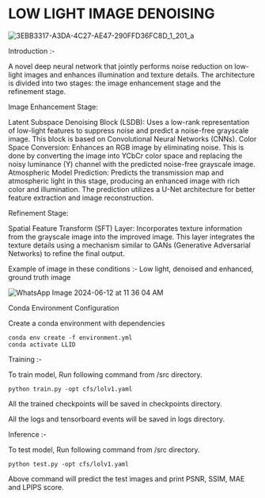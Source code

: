 # LOW LIGHT IMAGE DENOISING 

![3EBB3317-A3DA-4C27-AE47-290FFD36FC8D_1_201_a](https://github.com/urva9/LLID/assets/159683192/79e096b5-e444-41e2-bb51-5427a3d7c2e8)


Introduction :-

A novel deep neural network that jointly performs noise reduction on low-light images and enhances illumination and texture details. The architecture is divided into two stages: the image enhancement stage and the refinement stage.

Image Enhancement Stage:

Latent Subspace Denoising Block (LSDB): Uses a low-rank representation of low-light features to suppress noise and predict a noise-free grayscale image. This block is based on Convolutional Neural Networks (CNNs).
Color Space Conversion: Enhances an RGB image by eliminating noise. This is done by converting the image into YCbCr color space and replacing the noisy luminance (Y) channel with the predicted noise-free grayscale image.
Atmospheric Model Prediction: Predicts the transmission map and atmospheric light in this stage, producing an enhanced image with rich color and illumination. The prediction utilizes a U-Net architecture for better feature extraction and image reconstruction.

Refinement Stage:

Spatial Feature Transform (SFT) Layer: Incorporates texture information from the grayscale image into the improved image. This layer integrates the texture details using a mechanism similar to GANs (Generative Adversarial Networks) to refine the final output.

Example of image in these conditions :- Low light, denoised and enhanced, ground truth image

![WhatsApp Image 2024-06-12 at 11 36 04 AM](https://github.com/urva9/LLID/assets/159683192/493cd828-e52b-493a-9987-ff3c00ff9c9a)



Conda Environment Configuration

Create a conda environment with dependencies

 ```
conda env create -f environment.yml
conda activate LLID 
```
Training :-

To train model, Run following command from /src directory.
```
python train.py -opt cfs/lolv1.yaml
```
All the trained checkpoints will be saved in checkpoints directory.

All the logs and tensorboard events will be saved in logs directory.

Inference :-

To test model, Run following command from /src directory.
```
python test.py -opt cfs/lolv1.yaml
```
Above command will predict the test images and print PSNR, SSIM, MAE and LPIPS score.
